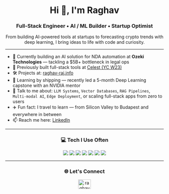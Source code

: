 <h1 align="center">Hi 👋, I'm Raghav</h1>
<h3 align="center">Full-Stack Engineer • AI / ML Builder • Startup Optimist</h3>

<p align="center">From building AI-powered tools at startups to forecasting crypto trends with deep learning, I bring ideas to life with code and curiosity.</p>

---

- 🔭 Currently building an AI solution for NDA automation at **Ozeki Technologies** — tackling a $5B+ bottleneck in legal ops  
- 🚀 Previously built full-stack tools at [Celest (YC W23)](https://www.ycombinator.com/companies/celest)
- 🛠️ Projects at: [raghav-raj.info](https://raghav-raj.info)  
- 🌱 Learning by shipping — recently led a 5-month Deep Learning capstone with an NVIDIA mentor  
- 💬 Talk to me about: `LLM Systems`, `Vector Databases`, `RAG Pipelines`, `Multi-modal AI`, `Edge Deployment`, or scaling full-stack apps from zero to users  
- ✈️ Fun fact: I travel to learn — from Silicon Valley to Budapest and everywhere in between  
- 📫 Reach me here: [LinkedIn](https://www.linkedin.com/in/raghavrajsah/)

---

<h3 align="center">💻 Tech I Use Often</h3>
<p align="center">
  <img src="https://img.shields.io/badge/Java-Fullstack-blue" />
  <img src="https://img.shields.io/badge/React-Frontend-61DAFB" />
  <img src="https://img.shields.io/badge/Flutter-Mobile-blue" />
  <img src="https://img.shields.io/badge/FastAPI-Backend-green" />
  <img src="https://img.shields.io/badge/Python-ML-3776AB" />
  <img src="https://img.shields.io/badge/PostgreSQL-Data-336791" />
  <img src="https://img.shields.io/badge/AWS-Deployed-yellow" />
</p>

---

<h3 align="center">🌐 Let's Connect</h3>
<p align="center">
  <a href="https://linkedin.com/in/raghavrajsah" target="blank">
    <img src="https://raw.githubusercontent.com/rahuldkjain/github-profile-readme-generator/master/src/images/icons/Social/linked-in-alt.svg" alt="raghavrajsah" height="30" width="40" />
  </a>
</p>
